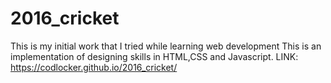 # 2016_cricket
This is my initial work that I tried while learning web development
This is an implementation of designing skills in HTML,CSS and Javascript.
LINK: https://codlocker.github.io/2016_cricket/
